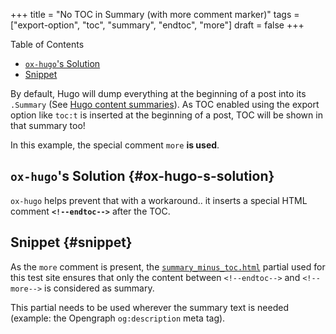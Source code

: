 +++
title = "No TOC in Summary (with more comment marker)"
tags = ["export-option", "toc", "summary", "endtoc", "more"]
draft = false
+++

<div class="ox-hugo-toc toc">
<div></div>

<div class="heading">Table of Contents</div>

- [`ox-hugo`'s Solution](#ox-hugo-s-solution)
- [Snippet](#snippet)

</div>
<!--endtoc-->

By default, Hugo will dump everything at the beginning of a post into
its `.Summary` (See [Hugo content summaries](https://gohugo.io/content-management/summaries/)). As TOC enabled using the
export option like `toc:t` is inserted at the beginning of a post, TOC
will be shown in that summary too!

In this example, the special comment `more` **is used**.

<!--more-->


## `ox-hugo`'s Solution {#ox-hugo-s-solution}

`ox-hugo` helps prevent that with a workaround.. it inserts a special
HTML comment **`<!--endtoc-->`** after the TOC.


## Snippet {#snippet}

As the `more` comment is present, the [`summary_minus_toc.html`](https://github.com/kaushalmodi/hugo-bare-min-theme/blob/master/layouts/partials/summary%5Fminus%5Ftoc.html) partial
used for this test site ensures that only the content between
`<!--endtoc-->` and `<!--more-->` is considered as summary.

This partial needs to be used wherever the summary text is needed
(example: the Opengraph `og:description` meta tag).
